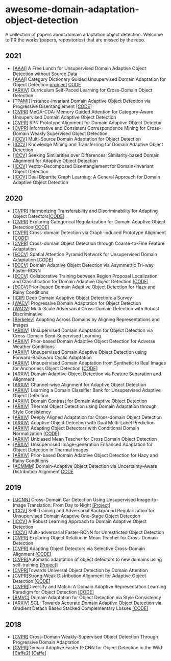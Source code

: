 # awesome-domain-adaptation-object-detection

A collection of papers about domain adaptation object detection. Welcome to PR the works (papers, repositories) that are missed by the repo.

## 2021

+ [[AAAI]](https://ARXIV.org/pdf/2012.05400.pdf) A Free Lunch for Unsupervised Domain Adaptive Object Detection without Source Data
+ [[AAAI]](http://www4.comp.polyu.edu.hk/~cslzhang/paper/AAAI21-CDG.pdf) Category Dictionary Guided Unsupervised Domain Adaptation for Object Detection [probject](https://www.semanticscholar.org/paper/Category-Dictionary-Guided-Unsupervised-Domain-for-Li-Huang/5e412cedaa116ed4d1965dc4815ca56969be1be7) [CODE](https://github.com/strongwolf/CDG)
+ [[ARXIV]](https://ARXIV.org/abs/1911.06849v1) Curriculum Self-Paced Learning for Cross-Domain Object Detection
+ [[TPAMI]](https://ieeexplore.ieee.org/document/9362301) Instance-Invariant Domain Adaptive Object Detection via Progressive Disentanglement [[CODE]](https://github.com/AmingWu/IIOD)
+ [[CVPR]](https://openaccess.thecvf.com/content/CVPR2021/papers/VS_MeGA-CDA_Memory_Guided_Attention_for_Category-Aware_Unsupervised_Domain_Adaptive_Object_CVPR_2021_paper.pdf) MeGA-CDA: Memory Guided Attention for Category-Aware Unsupervised Domain Adaptive Object Detection
+ [[CVPR]](https://openaccess.thecvf.com/content/CVPR2021/html/Zhang_RPN_Prototype_Alignment_for_Domain_Adaptive_Object_Detector_CVPR_2021_paper.html) RPN Prototype Alignment for Domain Adaptive Object Detector
+ [[CVPR]](https://openaccess.thecvf.com/content/CVPR2021/papers/Hou_Informative_and_Consistent_Correspondence_Mining_for_Cross-Domain_Weakly_Supervised_Object_CVPR_2021_paper.pdf) Informative and Consistent Correspondence Mining for Cross-Domain Weakly Supervised Object Detection
+ [[ICCV]](https://openaccess.thecvf.com/content/ICCV2021/papers/Yao_Multi-Source_Domain_Adaptation_for_Object_Detection_ICCV_2021_paper.pdf) Multi-Source Domain Adaptation for Object Detection
+ [[ICCV]](https://openaccess.thecvf.com/content/ICCV2021/papers/Tian_Knowledge_Mining_and_Transferring_for_Domain_Adaptive_Object_Detection_ICCV_2021_paper.pdf) Knowledge Mining and Transferring for Domain Adaptive Object Detection
+ [[ICCV]](https://openaccess.thecvf.com/content/ICCV2021/papers/Rezaeianaran_Seeking_Similarities_Over_Differences_Similarity-Based_Domain_Alignment_for_Adaptive_Object_ICCV_2021_paper.pdf) Seeking Similarities over Differences: Similarity-based Domain Alignment for Adaptive Object Detection
+ [[ICCV]](https://openaccess.thecvf.com/content/ICCV2021/papers/Wu_Vector-Decomposed_Disentanglement_for_Domain-Invariant_Object_Detection_ICCV_2021_paper.pdf) Vector-Decomposed Disentanglement for Domain-Invariant Object Detection
+ [[ICCV]](https://openaccess.thecvf.com/content/ICCV2021/papers/Chen_Dual_Bipartite_Graph_Learning_A_General_Approach_for_Domain_Adaptive_ICCV_2021_paper.pdf) Dual Bipartite Graph Learning: A General Approach for Domain Adaptive Object Detection

## 2020

+ [[CVPR]](https://openaccess.thecvf.com/content_CVPR_2020/papers/Chen_Harmonizing_Transferability_and_Discriminability_for_Adapting_Object_Detectors_CVPR_2020_paper.pdf) Harmonizing Transferability and Discriminability for Adapting Object Detectors[[CODE]](https://github.com/chaoqichen/HTCN)
+ [[CVPR]](https://openaccess.thecvf.com/content_CVPR_2020/papers/Xu_Exploring_Categorical_Regularization_for_Domain_Adaptive_Object_Detection_CVPR_2020_paper.pdf) Exploring Categorical Regularization for Domain Adaptive Object Detection[[CODE]](https://github.com/Megvii-Nanjing/CR-DA-DET)
+ [[CVPR]](https://openaccess.thecvf.com/content_CVPR_2020/papers/Xu_Cross-Domain_Detection_via_Graph-Induced_Prototype_Alignment_CVPR_2020_paper.pdf) Cross-domain Detection via Graph-induced Prototype Alignment [[CODE]](https://github.com/ChrisAllenMing/GPA-detection)
+ [[CVPR]](https://openaccess.thecvf.com/content_CVPR_2020/papers/Zheng_Cross-domain_Object_Detection_through_Coarse-to-Fine_Feature_Adaptation_CVPR_2020_paper.pdf) Cross-domain Object Detection through Coarse-to-Fine Feature Adaptation
+ [[ECCV]](https://www.ecva.net/papers/eccv_2020/papers_ECCV/papers/123580477.pdf) Spatial Attention Pyramid Network for Unsupervised Domain Adaptation [[CODE]](https://isrc.iscas.ac.cn/gitlab/research/domain-adaption)
+ [[ECCV]](https://www.ecva.net/papers/eccv_2020/papers_ECCV/papers/123690307.pdf) Domain Adaptive Object Detection via Asymmetric Tri-way Faster-RCNN 
+ [[ECCV]](https://www.ecva.net/papers/eccv_2020/papers_ECCV/papers/123630086.pdf) Collaborative Training between Region Proposal Localization and Classification for Domain Adaptive Object Detection [[CODE]](https://github.com/GanlongZhao/CST_DA_detection)
+ [[ECCV]](https://www.ecva.net/papers/eccv_2020/papers_ECCV/papers/123590749.pdf)Prior-based Domain Adaptive Object Detection for Hazy and Rainy Conditions
+ [[ICIP]](https://ARXIV.org/abs/2002.06797v1) Deep Domain Adaptive Object Detection: a Survey 
+ [[WACV]](https://ARXIV.org/abs/1910.11319) Progressive Domain Adaptation for Object Detection 
+ [[WACV]](https://openaccess.thecvf.com/content_WACV_2020/papers/Pan_Multi-Scale_Adversarial_Cross-Domain_Detection_with_Robust_Discriminative_Learning_WACV_2020_paper.pdf) Multi-Scale Adversarial Cross-Domain Detection with Robust Discriminative
+ [[Berkeley]](https://www2.eecs.berkeley.edu/Pubs/TechRpts/2020/EECS-2020-69.html) Adapting Across Domains by Aligning Representations and Images
+ [[ARXIV]](https://ARXIV.org/abs/1911.07158v1) Unsupervised Domain Adaptation for Object Detection via Cross-Domain Semi-Supervised Learning
+ [[ARXIV]](https://ARXIV.org/abs/1912.00070v1) Prior-based Domain Adaptive Object Detection for Adverse Weather Conditions
+ [[ARXIV]](https://ARXIV.org/abs/2002.00575v1) Unsupervised Domain Adaptive Object Detection using Forward-Backward Cyclic Adaptation
+ [[ARXIV]](https://ARXIV.org/pdf/2012.08689.pdf) Unsupervised Domain Adaptation from Synthetic to Real Images for Anchorless Object Detection [[CODE]](https://github.com/scheckmedia/centernet-uda)
+ [[ARXIV]](https://ARXIV.org/pdf/2012.08689.pdf) Domain Adaptive Object Detection via Feature Separation and Alignment
+ [[ARXIV]](https://ARXIV.org/pdf/2009.02862.pdf) Channel-wise Alignment for Adaptive Object Detection
+ [[ARXIV]](https://ARXIV.org/pdf/2007.02595.pdf) Learning a Domain Classifier Bank for Unsupervised Adaptive Object Detection
+ [[ARXIV]](https://ARXIV.org/pdf/2006.14863.pdf) Domain Contrast for Domain Adaptive Object Detection
+ [[ARXIV]](https://ARXIV.org/pdf/2006.00821.pdf) Thermal Object Detection using Domain Adaptation through Style Consistency
+ [[ARXIV]](https://ARXIV.org/pdf/2004.02093.pdf) Deeply Aligned Adaptation for Cross-domain Object Detection
+ [[ARXIV]](https://ARXIV.org/pdf/2003.12943.pdf) Adaptive Object Detection with Dual Multi-Label Prediction
+ [[ARXIV]](https://ARXIV.org/pdf/2003.07071.pdf) Adapting Object Detectors with Conditional Domain Normalization [[CODE]](https://github.com/psu1/CDN)
+ [[ARXIV]](https://ARXIV.org/pdf/2003.00707.pdf) Unbiased Mean Teacher for Cross Domain Object Detection
+ [[ARXIV]](https://ARXIV.org/ftp/ARXIV/papers/2002/2002.06770.pdf) Unsupervised Image-generation Enhanced Adaptation for Object Detection in Thermal images
+ [[ARXIV]](https://ARXIV.org/pdf/1912.00070.pdf) Prior-based Domain Adaptive Object Detection for Hazy and Rainy Conditions
+ [[ACMMM]](https://dl.acm.org/doi/10.1145/3394171.3413553) Domain-Adaptive Object Detection via Uncertainty-Aware Distribution Alignment [CODE](https://github.com/basiclab/DA-OD-MEAA-PyTorch/)

## 2019

- [[IJCNN]](https://ieeexplore.ieee.org/document/8852008) Cross-Domain Car Detection Using Unsupervised Image-to-Image Translation: From Day to Night [[Project]](https://github.com/viniciusarruda/cross-domain-car-detection)
- [[ICCV]](https://ARXIV.org/abs/1909.00597v1) Self-Training and Adversarial Background Regularization for Unsupervised Domain Adaptive One-Stage Object Detection 
- [[ICCV]](http://openaccess.thecvf.com/content_ICCV_2019/papers/Khodabandeh_A_Robust_Learning_Approach_to_Domain_Adaptive_Object_Detection_ICCV_2019_paper.pdf) A Robust Learning Approach to Domain Adaptive Object Detection
- [[ICCV]](https://ARXIV.org/abs/1907.10343) Multi-adversarial Faster-RCNN for Unrestricted Object Detection 
- [[CVPR]](http://openaccess.thecvf.com/content_CVPR_2019/papers/Cai_Exploring_Object_Relation_in_Mean_Teacher_for_Cross-Domain_Detection_CVPR_2019_paper.pdf) Exploring Object Relation in Mean Teacher for Cross-Domain Detection 
- [[CVPR]](http://openaccess.thecvf.com/content_CVPR_2019/papers/Zhu_Adapting_Object_Detectors_via_Selective_Cross-Domain_Alignment_CVPR_2019_paper.pdf) Adapting Object Detectors via Selective Cross-Domain Alignment [[CODE]](https://github.com/xinge008/SCDA)
- [[CVPR]](http://openaccess.thecvf.com/content_CVPR_2019/papers/RoyChowdhury_Automatic_Adaptation_of_Object_Detectors_to_New_Domains_Using_Self-Training_CVPR_2019_paper.pdf)Automatic adaptation of object detectors to new domains using self-training [[Project]](http://vis-www.cs.umass.edu/unsupVideo/)
- [[CVPR]](http://openaccess.thecvf.com/content_CVPR_2019/papers/Wang_Towards_Universal_Object_Detection_by_Domain_Attention_CVPR_2019_paper.pdf)Towards Universal Object Detection by Domain Attention
- [[CVPR]](http://openaccess.thecvf.com/content_CVPR_2019/papers/Saito_Strong-Weak_Distribution_Alignment_for_Adaptive_Object_Detection_CVPR_2019_paper.pdf)Strong-Weak Distribution Alignment for Adaptive Object Detection  [[CODE]](https://github.com/VisionLearningGroup/DA_Detection)
- [[CVPR]](http://openaccess.thecvf.com/content_CVPR_2019/papers/Kim_Diversify_and_Match_A_Domain_Adaptive_Representation_Learning_Paradigm_for_CVPR_2019_paper.pdf)Diversify and Match: A Domain Adaptive Representation Learning Paradigm for Object Detection  [[CODE]](https://github.com/TKKim93/DivMatch)
- [[BMVC]](https://ARXIV.org/abs/1911.10033) Domain Adaptation for Object Detection via Style Consistency
- [[ARXIV]](https://ARXIV.org/abs/1911.02559v1) SCL: Towards Accurate Domain Adaptive Object Detection via Gradient Detach Based Stacked Complementary Losses [[CODE]](https://github.com/harsh-99/SCL)

## 2018

- [[CVPR]](https://ARXIV.org/abs/1803.11365) Cross-Domain Weakly-Supervised Object Detection Through Progressive Domain Adaptation
- [[CVPR]](http://openaccess.thecvf.com/content_cvpr_2018/papers/Chen_Domain_Adaptive_Faster_CVPR_2018_paper.pdf)Domain Adaptive Faster R-CNN for Object Detection in the Wild [[Caffe2]](https://github.com/krumo/Detectron-DA-Faster-RCNN) [[Caffe]](https://github.com/yuhuayc/da-faster-rcnn)
